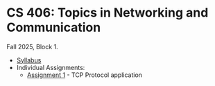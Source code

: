 # CS 406: Topics in Networking and Communication

Fall 2025, Block 1.

* [Syllabus](SYLLABUS.md)
* Individual Assignments:
    * [Assignment 1](I_ASSIGN1.md) - TCP Protocol application
